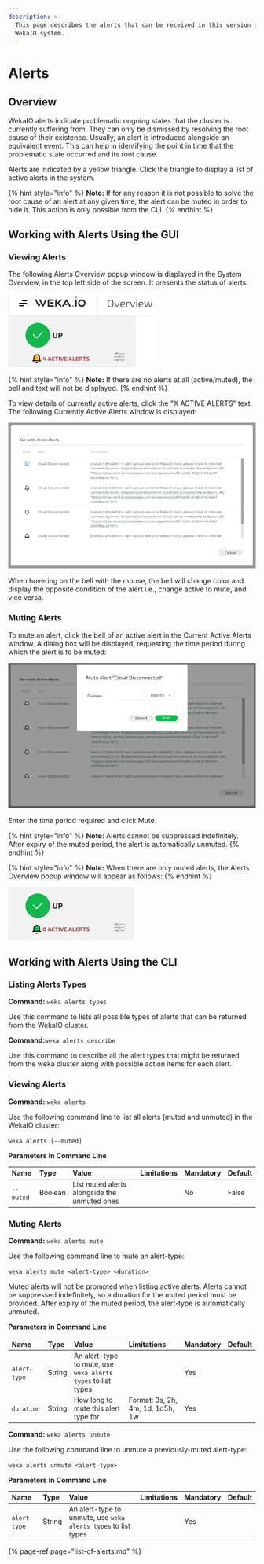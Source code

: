```yaml
---
description: >-
  This page describes the alerts that can be received in this version of the
  WekaIO system.
---
```


# Alerts

## Overview

WekaIO alerts indicate problematic ongoing states that the cluster is currently suffering from. They can only be dismissed by resolving the root cause of their existence. Usually, an alert is introduced alongside an equivalent event. This can help in identifying the point in time that the problematic state occurred and its root cause.

Alerts are indicated by a yellow triangle. Click the triangle to display a list of active alerts in the system.

{% hint style="info" %}
**Note:** If for any reason it is not possible to solve the root cause of an alert at any given time, the alert can be muted in order to hide it. This action is only possible from the CLI.
{% endhint %}

## Working with Alerts Using the GUI

### Viewing Alerts

The following Alerts Overview popup window is displayed in the System Overview, in the top left side of the screen. It presents the status of alerts:

![](../../.gitbook/assets/alerts-1.png)

{% hint style="info" %}
**Note:** If there are no alerts at all \(active/muted\), the bell and text will not be displayed.
{% endhint %}

To view details of currently active alerts, click the "X ACTIVE ALERTS" text. The following Currently Active Alerts window is displayed:

![](../../.gitbook/assets/currently-active-alerts-1.png)

When hovering on the bell with the mouse, the bell will change color and display the opposite condition of the alert i.e., change active to mute, and vice versa. 

### Muting Alerts

To mute an alert, click the bell of an active alert in the Current Active Alerts window. A dialog box will be displayed, requesting the time period during which the alert is to be muted:

![](../../.gitbook/assets/currently-active-alerts-3.png)

Enter the time period required and click Mute.

{% hint style="info" %}
**Note:** Alerts cannot be suppressed indefinitely. After expiry of the muted period, the alert is automatically unmuted.
{% endhint %}

{% hint style="info" %}
**Note:** When there are only muted alerts, the Alerts Overview popup window will appear as follows:
{% endhint %}

![](../../.gitbook/assets/alerts-2.png)

## Working with Alerts Using the CLI

### **Listing Alerts Types**

**Command:** `weka alerts types`

Use this command to lists all possible types of alerts that can be returned from the WekaIO cluster.

**Command:**`weka alerts describe` 

Use this command to describe all the alert types that might be returned from the weka cluster along with possible action items for each alert.

### **Viewing Alerts**

**Command:** `weka alerts`

Use the following command line to list all alerts \(muted and unmuted\) in the WekaIO cluster:

`weka alerts [--muted]`

**Parameters in Command Line**

| Name | Type | Value | Limitations | Mandatory | Default |
| :--- | :--- | :--- | :--- | :--- | :--- |
| `--muted` | Boolean | List muted alerts alongside the unmuted ones |  | No | False |

### **Muting Alerts**

**Command:** `weka alerts mute` 

Use the following command line to mute an alert-type:

`weka alerts mute <alert-type> <duration>`

Muted alerts will not be prompted when listing active alerts. Alerts cannot be suppressed indefinitely, so a duration for the muted period must be provided. After expiry of the muted period, the alert-type is automatically unmuted.

**Parameters in Command Line**

| Name | Type | Value | Limitations | Mandatory | Default |
| :--- | :--- | :--- | :--- | :--- | :--- |
| `alert-type` | String | An alert-type to mute, use `weka alerts types` to list types |  | Yes |  |
| `duration` | String | How long to mute this alert type for  | Format: 3s, 2h, 4m, 1d, 1d5h, 1w | Yes |  |

**Command:** `weka alerts unmute` 

Use the following command line to unmute a previously-muted  alert-type:

`weka alerts unmute <alert-type>`

**Parameters in Command Line**

| Name | Type | Value | Limitations | Mandatory | Default |
| :--- | :--- | :--- | :--- | :--- | :--- |
| `alert-type` | String | An alert-type to unmute, use `weka alerts types` to list types |  | Yes |  |

{% page-ref page="list-of-alerts.md" %}

